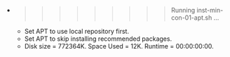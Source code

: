 * >>>>>>>>> Running inst-min-con-01-apt.sh ...
  * Set APT to use local repository first.
  * Set APT to skip installing recommended packages.
  * Disk size = 772364K. Space Used = 12K. Runtime = 00:00:00:00.
